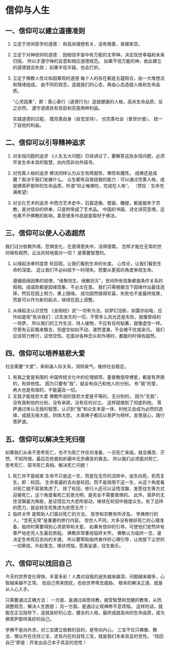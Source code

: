 # 信仰与人生

## 一、信仰可以建立道德准则

1. 立足于世间哲学的道德：
   和高尚理想有关，没有根基，易被架空。

2. 立足于对神信仰的道德：
   因相信宇宙中有万能的主宰神，决定现世幸福和未来归宿。
   所以才遵守神的旨意和相应道德规范。
   如果不信万能的神，依此建立的道德就会失效；
   如果半信半疑，也会打折。

3. 立足于佛教人性论和因果观的道德
   每个人的存在都是五蕴假合，由一大堆想法和情绪组成。
   由不同的观念，造就我们的心态，再由心态造就人格和生命品质。

   “心灵因果”，即：善心善行（道德行为）造就健康的人格，高尚生命品质，反之亦然。
   遵守道德具有现前和究竟两种利益。

   实践道德的过程，
   既完善自身（自觉坚持），
   也完善社会（普世价值）。
   统一了自他的利益。

## 二、信仰可以引导精神追求

1. 对永恒问题的追求
   《人生五大问题》已经讲过了，要解答这些永恒问题，必须开发生命本具的智慧，向内而非向外探寻。

2. 对完善人格的追求
   佛法同样认为众生有两面性，佛性和魔性。
   成佛还是成魔？取决于我们发展什么。
   众生都有自我拯救的能力：可以通过完善人格，成就佛菩萨那样的生命品质，所谓“仰止唯佛陀，完成在人格”。
   （赞叹：生命充满希望）

3. 对文化艺术的追求
   中西方艺术史中，石窟造像、壁画、雕塑，都是服务于宗教，是对信仰的供奉，只是附带成了艺术品。
   中国的书画、诗文讲究意境，这也离不开佛教的影响，甚至很多作品就是取材于佛法。

## 三、信仰可以使人心态超然

我们过分依赖外境，恐惧变化，在患得患失中，活得很累。
怎样才能在无常的世间保有超然，云淡风轻地面对一切？
是需要智慧的。

1. 以缘起法审时度势
   轮回观，让我们看到生命的长度。
   心性论，让我们看到生命的深度。
   这让我们不必纠结于一时得失，而要从更高的角度审视生命。

   遵循因缘因果的规律，“缘聚则生，缘散则灭”，世间所有现象都是条件关系的假相。成或败都是因缘现象，不必太在意。
   我们只需根据当下因缘作出最佳选择，然后在因上努力，果上随缘。
   成功固然值得欢喜，失败也不是最终结束，而是可以作为新的起点，继续在因上调整。

2. 从缘起法认识空性
   《金刚经》说“一切有为法，如梦幻泡影，如露亦如电，应作如是观”告诉我们：过去发生的一切，不管多么风光还是失败，就像曾经的一场梦。
   所以我们的工作生活、待人接物，不应有任何粘著，就像虚空一样。
   尽管有云彩飘来飘去，但虚空如如不动，湛然澄澈，不会被干扰或染污。
   我们应该努力修行，证悟空性。在面对各种念头和外境时，都能时时保有超然。

## 四、信仰可以培养慈悲大爱

社会需要“大爱”，来和谐人际关系，消除戾气，维持社会稳定。

1. 有我之爱是有限的
   中国传统文化中的伦理纲常，基督教倡导博爱，都是有界限的，有排他性。
   因为只要有“我”，就会有自己和他人的分别。
   有“我”的爱，再大也是有限的，不能遍及一切。
2. 无我才能慈悲大爱
   佛教所说的慈悲大爱是平等的，无分别的，
   因为“无我”，没有我和他的分别，没有亲疏，没有任何对立。
   这样就做到了彻底利他。
   菩萨通过体认无我的智慧，认识到“我”和众生本是一体，利他又会成为必然的选择，成就无缘大慈，同体大悲。
   大乘佛子都应以菩萨为榜样，发菩提心，践行菩萨道。

## 五、信仰可以解决生死归宿

如果我们从来不思考死亡，也不为死亡作任何准备，一旦死亡来临，就会痛苦、茫然、不知所措，最后在抢救和折磨中无奈痛苦的离去。
所以我们必须面对死亡、思考死亡、探寻死亡真相、解决死亡问题！

1. 死亡并不是结束
   生命不只是这一生，而是在无尽的流转中，由生向死，死而复生。即：轮回。
   生命普遍的去向是轮回，而不是局限于这一生，从这个角度看对死亡就不容易焦虑了。
   除了轮回，修行人还可以证悟涅槃、发愿往生等方式迎接死亡。这个角度看死亡前景光明，是完全不需要畏惧的。
   此外，菩萨的无住涅槃最为殊胜，是证悟后为大悲所驱动，继续在轮回中救度众生。有了这样的愿力，就会转生死焦虑为悲愿无尽！
2. 临终关怀
   是帮助人们面对死亡的方法，
   哲学和宗教有所涉及。
   学佛修行的人，“念死无常”是重要的修行内容。
   但世人不同，大多没有做好死亡的心理准备，临终时需要得到心灵疏导和关爱。
   如果有信仰的引导，可使他们安然并有尊严地走完人生最后旅程。
   佛教非常重视临终关怀。
   佛教认为临终一念，是决定生命死后去向的关键。
   所以要帮助临终者作好心理引导，让他放下尘世的一切牵挂，升起善念，降伏烦恼，愿离娑婆，往生极乐。

## 六、信仰可以找回自己

今天的世界变化得快，丰富多彩！人类对自我的迷失越来越深，问题越来越多，心智越来越不正常。
给自己带来困扰，也给世界带去威胁。
根本的解决之道，就是从人心入手。

只需要通过正确方法：
一方面，是通过闻思经教，接受智慧和觉醒的教育，从而调整观念，解决人生困惑；
另一方面，是通过止观禅修平息烦恼。
这样的话，就能在正见指导下，造就良好的心态，健全的人格，最终成就高尚的生命品质，成为佛菩萨那样美好的自己。

学佛不是向外求，对三宝建立依赖的目的，是导向内心。
三宝不仅只佛像、教法、僧众外在住持三宝，还有内在的自性三宝，就是我们本来具足的觉性。
“找回自己”即是：开发出自己本子具足的觉性！
